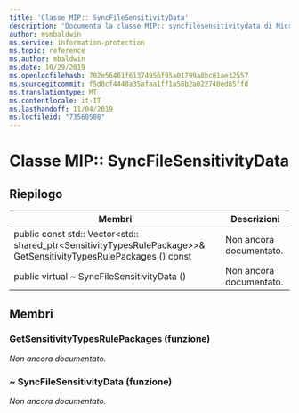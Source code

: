 ```yaml
---
title: 'Classe MIP:: SyncFileSensitivityData'
description: 'Documenta la classe MIP:: syncfilesensitivitydata di Microsoft Information Protection (MIP) SDK.'
author: msmbaldwin
ms.service: information-protection
ms.topic: reference
ms.author: mbaldwin
ms.date: 10/29/2019
ms.openlocfilehash: 702e56461f61374956f95a01799a8bc81ae32557
ms.sourcegitcommit: f5d8cf4440a35afaa1ff1a58b2a022740ed85ffd
ms.translationtype: MT
ms.contentlocale: it-IT
ms.lasthandoff: 11/04/2019
ms.locfileid: "73560508"
---
```

# <a name="class-mipsyncfilesensitivitydata"></a>Classe MIP:: SyncFileSensitivityData 
  
## <a name="summary"></a>Riepilogo
 Membri                        | Descrizioni                                
--------------------------------|---------------------------------------------
public const std:: Vector\<std:: shared_ptr\<SensitivityTypesRulePackage\>\>& GetSensitivityTypesRulePackages () const  | Non ancora documentato.
public virtual ~ SyncFileSensitivityData ()  | Non ancora documentato.
  
## <a name="members"></a>Membri
  
### <a name="getsensitivitytypesrulepackages-function"></a>GetSensitivityTypesRulePackages (funzione)
_Non ancora documentato._

  
### <a name="syncfilesensitivitydata-function"></a>~ SyncFileSensitivityData (funzione)
_Non ancora documentato._
